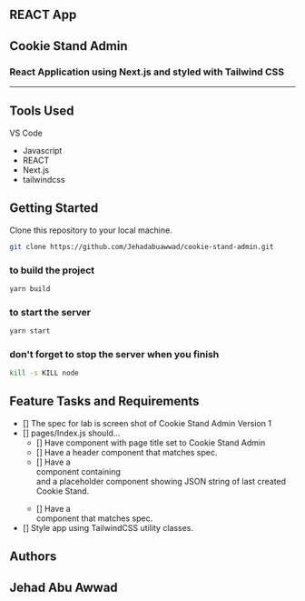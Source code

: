 ## REACT App

## Cookie Stand Admin 

### React Application using Next.js and styled with Tailwind CSS

---------------------------------------------------------------
## Tools Used

VS Code

- Javascript
- REACT
- Next.js
- tailwindcss


## Getting Started

Clone this repository to your local machine.

```bash
git clone https://github.com/Jehadabuawwad/cookie-stand-admin.git
```

### to build the project

```bash
yarn build
```

### to start the server

```bash
yarn start
```

### don't forget to stop the server when you finish

```bash
kill -s KILL node
```

## Feature Tasks and Requirements

- [] The spec for lab is screen shot of Cookie Stand Admin Version 1
- [] pages/Index.js should…
  - [] Have <Head> component with page title set to Cookie Stand Admin
  - [] Have a header component that matches spec.
  - [] Have a <main> component containing <form> and a placeholder component showing JSON string of last created Cookie Stand.
  - [] Have a <footer> component that matches spec.
- [] Style app using TailwindCSS utility classes.

## Authors

## Jehad Abu Awwad

